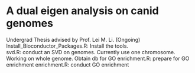 # A dual eigen analysis on canid genomes
 Undergrad Thesis advised by Prof. Lei M. Li. (Ongoing)  
 Install_Bioconductor_Packages.R: Install the tools.  
 svd.R: conduct an SVD on genomes. Currently use one chromosome. Working on whole genome.
 Obtain db for GO enrichment.R: prepare for GO enrichment
 enrichment.R: conduct GO enrichment
 
